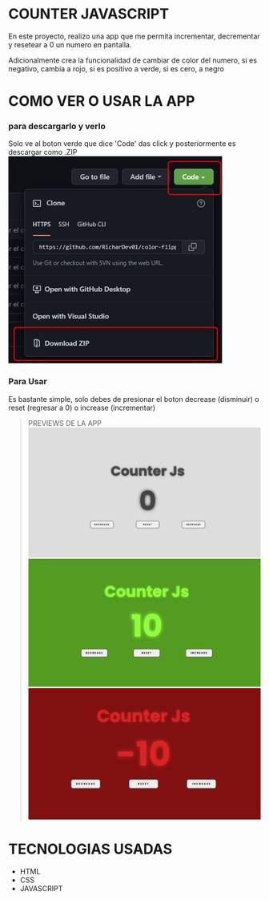 # COUNTER JAVASCRIPT

En este proyecto, realizo una app que me permita incrementar, decrementar y resetear a 0 un numero en pantalla.

Adicionalmente crea la funcionalidad de cambiar de color del numero, si es negativo, cambia a rojo, si es positivo a verde, si es cero, a negro


# COMO VER O USAR LA APP

### para descargarlo y verlo
Solo ve al boton verde que dice 'Code' das click y posteriormente es descargar como .ZIP
![](./images/descarga-github.png)

### Para Usar
Es bastante simple, solo debes de presionar el boton decrease (disminuir) o reset (regresar a 0) o increase (incrementar)

> PREVIEWS DE LA APP
![](./images/counter-js-normal.png)
![](./images/counter-js-good.png)
![](./images/counter-js-bad.png)

# TECNOLOGIAS USADAS

- HTML
- CSS
- JAVASCRIPT
